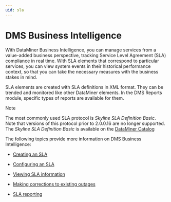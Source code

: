 ```yaml
---
uid: sla
---
```


# DMS Business Intelligence

With DataMiner Business Intelligence, you can manage services from a value-added business perspective, tracking Service Level Agreement (SLA) compliance in real time. With SLA elements that correspond to particular services, you can view system events in their historical performance context, so that you can take the necessary measures with the business stakes in mind.

SLA elements are created with SLA definitions in XML format. They can be trended and monitored like other DataMiner elements. In the DMS Reports module, specific types of reports are available for them.

> [!NOTE]
> The most commonly used SLA protocol is *Skyline SLA Definition Basic*. Note that versions of this protocol prior to 2.0.0.16 are no longer supported.
> The *Skyline SLA Definition Basic* is available on the [DataMiner Catalog](xref:About_the_Catalog_module)

The following topics provide more information on DMS Business Intelligence:

- [Creating an SLA](xref:Creating_an_SLA)

- [Configuring an SLA](xref:Configuring_an_SLA)

- [Viewing SLA information](xref:Viewing_SLA_information)

- [Making corrections to existing outages](xref:Making_corrections_to_existing_outages)

- [SLA reporting](xref:SLA_reporting)
